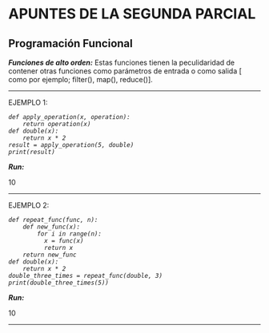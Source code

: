 # APUNTES DE LA SEGUNDA PARCIAL
## Programación Funcional 
<p><em><strong>Funciones de alto orden:</strong></em> Estas funciones tienen la peculidaridad de contener otras funciones como 
  parámetros de entrada o como salida [ como por ejemplo; filter(), map(), reduce()].</p>
<hr>
  EJEMPLO 1:

<p><code><em>def apply_operation(x, operation):
    return operation(x)
def double(x):
    return x * 2
result = apply_operation(5, double)
print(result)</em></code></p>

<p><em><strong>Run:</strong></em></p>
<p>10</p>
<hr>
  EJEMPLO 2:
<p><code><em>def repeat_func(func, n):
    def new_func(x):
        for i in range(n):
          x = func(x)
          return x
    return new_func
def double(x):
    return x * 2
double_three_times = repeat_func(double, 3)
print(double_three_times(5)) </em></code></p>

<p><em><strong>Run:</strong></em></p>
<p>10</p>
<hr>
